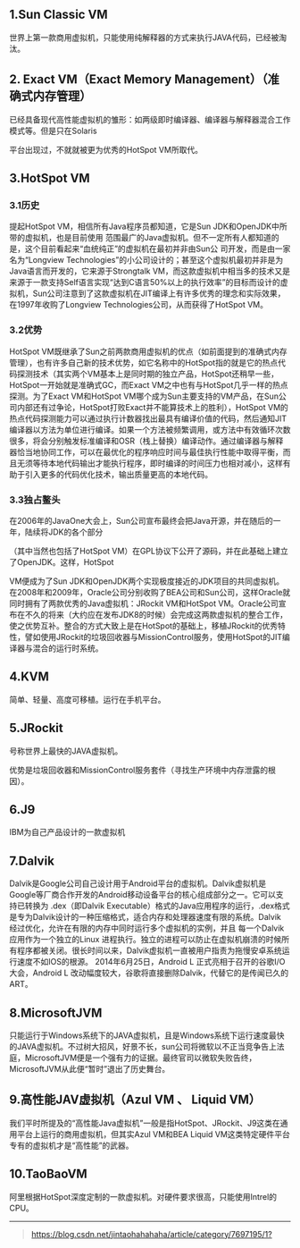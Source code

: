 ## 1.Sun Classic VM

世界上第一款商用虚拟机，只能使用纯解释器的方式来执行JAVA代码，已经被淘汰。

## 2. Exact VM（Exact Memory Management）（准确式内存管理）

已经具备现代高性能虚拟机的雏形：如两级即时编译器、编译器与解释器混合工作模式等。但是只在Solaris

平台出现过，不就就被更为优秀的HotSpot VM所取代。

## 3.HotSpot VM

### 3.1历史

提起HotSpot VM，相信所有Java程序员都知道，它是Sun JDK和OpenJDK中所带的虚拟机，也是目前使用
范围最广的Java虚拟机。但不一定所有人都知道的是，这个目前看起来“血统纯正”的虚拟机在最初并非由Sun公
司开发，而是由一家名为“Longview Technologies”的小公司设计的；甚至这个虚拟机最初并非是为Java语言而开发的，它来源于Strongtalk VM，而这款虚拟机中相当多的技术又是来源于一款支持Self语言实现“达到C语言50%以上的执行效率”的目标而设计的虚拟机，Sun公司注意到了这款虚拟机在JIT编译上有许多优秀的理念和实际效果，在1997年收购了Longview Technologies公司，从而获得了HotSpot VM。

### 3.2优势

HotSpot VM既继承了Sun之前两款商用虚拟机的优点（如前面提到的准确式内存管理），也有许多自己新的技术优势，如它名称中的HotSpot指的就是它的热点代码探测技术（其实两个VM基本上是同时期的独立产品，HotSpot还稍早一些，HotSpot一开始就是准确式GC，而Exact VM之中也有与HotSpot几乎一样的热点探测。为了Exact VM和HotSpot VM哪个成为Sun主要支持的VM产品，在Sun公司内部还有过争论，HotSpot打败Exact并不能算技术上的胜利），HotSpot VM的热点代码探测能力可以通过执行计数器找出最具有编译价值的代码，然后通知JIT编译器以方法为单位进行编译。如果一个方法被频繁调用，或方法中有效循环次数很多，将会分别触发标准编译和OSR（栈上替换）编译动作。通过编译器与解释器恰当地协同工作，可以在最优化的程序响应时间与最佳执行性能中取得平衡，而且无须等待本地代码输出才能执行程序，即时编译的时间压力也相对减小，这样有助于引入更多的代码优化技术，输出质量更高的本地代码。

### 3.3独占鳌头

在2006年的JavaOne大会上，Sun公司宣布最终会把Java开源，并在随后的一年，陆续将JDK的各个部分

（其中当然也包括了HotSpot VM）在GPL协议下公开了源码，并在此基础上建立了OpenJDK。这样，HotSpot 

VM便成为了Sun JDK和OpenJDK两个实现极度接近的JDK项目的共同虚拟机。在2008年和2009年，Oracle公司分别收购了BEA公司和Sun公司，这样Oracle就同时拥有了两款优秀的Java虚拟机：JRockit VM和HotSpot VM。Oracle公司宣布在不久的将来（大约应在发布JDK8的时候）会完成这两款虚拟机的整合工作，使之优势互补。整合的方式大致上是在HotSpot的基础上，移植JRockit的优秀特性，譬如使用JRockit的垃圾回收器与MissionControl服务，使用HotSpot的JIT编译器与混合的运行时系统。

## 4.KVM

简单、轻量、高度可移植。运行在手机平台。

## 5.JRockit

号称世界上最快的JAVA虚拟机。

优势是垃圾回收器和MissionControl服务套件（寻找生产环境中内存泄露的根因）。

## 6.J9

IBM为自己产品设计的一款虚拟机

## 7.Dalvik

Dalvik是Google公司自己设计用于Android平台的虚拟机。Dalvik虚拟机是Google等厂商合作开发的Android移动设备平台的核心组成部分之一。它可以支持已转换为 .dex（即Dalvik Executable）格式的Java应用程序的运行，.dex格式是专为Dalvik设计的一种压缩格式，适合内存和处理器速度有限的系统。Dalvik 经过优化，允许在有限的内存中同时运行多个虚拟机的实例，并且 每一个Dalvik 应用作为一个独立的Linux 进程执行。独立的进程可以防止在虚拟机崩溃的时候所有程序都被关闭。很长时间以来，Dalvik虚拟机一直被用户指责为拖慢安卓系统运行速度不如IOS的根源。
    2014年6月25日，Android L 正式亮相于召开的谷歌I/O大会，Android L 改动幅度较大，谷歌将直接删除Dalvik，代替它的是传闻已久的ART。

## 8.MicrosoftJVM

只能运行于Windows系统下的JAVA虚拟机，且是Windows系统下运行速度最快的JAVA虚拟机。不过树大招风，好景不长，sun公司将微软以不正当竞争告上法庭，MicrosoftJVM便是一个强有力的证据。最终官司以微软失败告终，MicrosoftJVM从此便“暂时”退出了历史舞台。

## 9.高性能JAV虚拟机（Azul VM 、 Liquid VM）

我们平时所提及的“高性能Java虚拟机”一般是指HotSpot、JRockit、J9这类在通用平台上运行的商用虚拟机，但其实Azul VM和BEA Liquid VM这类特定硬件平台专有的虚拟机才是“高性能”的武器。

## 10.TaoBaoVM

阿里根据HotSpot深度定制的一款虚拟机。对硬件要求很高，只能使用Intrel的CPU。

----

> <https://blog.csdn.net/jintaohahahaha/article/category/7697195/1?>

